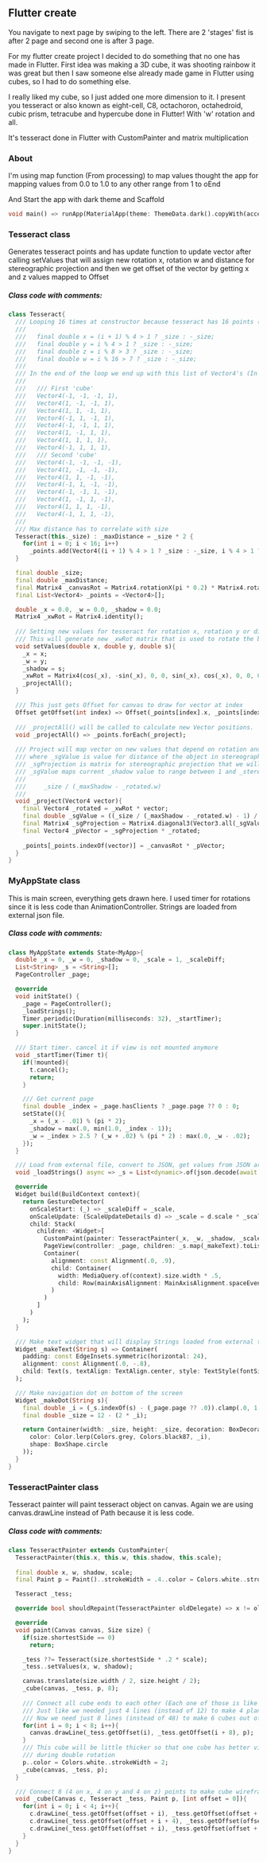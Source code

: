 ## Flutter create

You navigate to next page by swiping to the left. There are 2 'stages' fist is after 2 page and second one is after 3 page.

For my flutter create project I decided to do something that no one has made in Flutter.
First idea was making a 3D cube, it was shooting rainbow it was great but then I saw someone else
already made game in Flutter using cubes, so I had to do something else.

I really liked my cube, so I just added one more dimension to it. I present you tesseract or also known as eight-cell, C8, octachoron, octahedroid, cubic prism, tetracube and hypercube done in Flutter! 
With 'w' rotation and all.

It's tesseract done in Flutter with CustomPainter and matrix multiplication

### About
I'm using map function (From processing) to map values thought the app for mapping 
values from 0.0 to 1.0 to any other range from 1 to oEnd

And Start the app with dark theme and Scaffold
```dart
void main() => runApp(MaterialApp(theme: ThemeData.dark().copyWith(accentColor: Colors.white), home: Scaffold(body: MyApp())));
```

### Tesseract class
Generates tesseract points and has update function to update vector after calling setValues
that will assign new rotation x, rotation w and distance for stereographic projection
and then we get offset of the vector by getting x and z values mapped to Offset

##### Class code with comments:
```dart
class Tesseract{
  /// Looping 16 times at constructor because tesseract has 16 points (2 cubes, connected to all available edges)
  /// 
  ///   final double x = (i + 1) % 4 > 1 ? _size : -_size;
  ///   final double y = i % 4 > 1 ? _size : -_size;
  ///   final double z = i % 8 > 3 ? _size : -_size;
  ///   final double w = i % 16 > 7 ? _size : -_size;
  /// 
  /// In the end of the loop we end up with this list of Vector4's (In this case we set size as 1):
  /// 
  ///   /// First 'cube'
  ///   Vector4(-1, -1, -1, 1),
  ///   Vector4(1, -1, -1, 1),
  ///   Vector4(1, 1, -1, 1),
  ///   Vector4(-1, 1, -1, 1),
  ///   Vector4(-1, -1, 1, 1),
  ///   Vector4(1, -1, 1, 1),
  ///   Vector4(1, 1, 1, 1),
  ///   Vector4(-1, 1, 1, 1),
  ///   /// Second 'cube'
  ///   Vector4(-1, -1, -1, -1),
  ///   Vector4(1, -1, -1, -1),
  ///   Vector4(1, 1, -1, -1),
  ///   Vector4(-1, 1, -1, -1),
  ///   Vector4(-1, -1, 1, -1),
  ///   Vector4(1, -1, 1, -1),
  ///   Vector4(1, 1, 1, -1),
  ///   Vector4(-1, 1, 1, -1),
  /// 
  /// Max distance has to correlate with size
  Tesseract(this._size) : _maxDistance = _size * 2 {
    for(int i = 0; i < 16; i++)
      _points.add(Vector4((i + 1) % 4 > 1 ? _size : -_size, i % 4 > 1 ? _size : -_size, i % 8 > 3 ? _size : -_size, i % 16 > 7 ? _size : -_size));
  }

  final double _size;
  final double _maxDistance;
  final Matrix4 _canvasRot = Matrix4.rotationX(pi * 0.2) * Matrix4.rotationY(-pi * 0.6) * Matrix4.rotationZ(pi * 0.2);
  final List<Vector4> _points = <Vector4>[];

  double _x = 0.0, _w = 0.0, _shadow = 0.0;
  Matrix4 _xwRot = Matrix4.identity();
  
  /// Setting new values for tesseract for rotation x, rotation y or distance for stereographic projection.
  /// This will generate new _xwRot matrix that is used to rotate the box
  void setValues(double x, double y, double s){
    _x = x;
    _w = y;
    _shadow = s;
    _xwRot = Matrix4(cos(_x), -sin(_x), 0, 0, sin(_x), cos(_x), 0, 0, 0, 0, cos(_w), -sin(_w), 0, 0, sin(_w), cos(_w));
    _projectAll();
  }

  /// This just gets Offset for canvas to draw for vector at index
  Offset getOffset(int index) => Offset(_points[index].x, _points[index].z);
  
  /// _projectAll() will be called to calculate new Vector positions.
  void _projectAll() => _points.forEach(_project);
  
  /// Project will map vector on new values that depend on rotation and shadow 'distance' 
  /// where _sgValue is value for distance of the object in stereographic projection.
  /// _sgProjection is matrix for stereographic projection that we will multiply with _rotated to get our projected vector
  /// _sgValue maps current _shadow value to range between 1 and _stereographic projection value determined by
  /// 
  ///     _size / (_maxShadow - _rotated.w) 
  ///     
  void _project(Vector4 vector){
    final Vector4 _rotated = _xwRot * vector;
    final double _sgValue = ((_size / (_maxShadow - _rotated.w) - 1) / 1) * _shadow + 1;
    final Matrix4 _sgProjection = Matrix4.diagonal3(Vector3.all(_sgValue));
    final Vector4 _pVector = _sgProjection * _rotated;
    
    _points[_points.indexOf(vector)] = _canvasRot * _pVector;
  }
}
```

### MyAppState class
This is main screen, everything gets drawn here.
I used timer for rotations since it is less code than AnimationController.
Strings are loaded from external json file.

##### Class code with comments:
```dart
class MyAppState extends State<MyApp>{
  double _x = 0, _w = 0, _shadow = 0, _scale = 1, _scaleDiff;
  List<String> _s = <String>[];
  PageController _page;

  @override
  void initState() {
    _page = PageController();
    _loadStrings();
    Timer.periodic(Duration(milliseconds: 32), _startTimer);
    super.initState();
  }

  /// Start timer. cancel it if view is not mounted anymore
  void _startTimer(Timer t){
    if(!mounted){
      t.cancel();
      return;
    }

    /// Get current page
    final double _index = _page.hasClients ? _page.page ?? 0 : 0;
    setState((){
      _x = (_x - .01) % (pi * 2);
      _shadow = max(.0, min(1.0, _index - 1));
      _w = _index > 2.5 ? (_w + .02) % (pi * 2) : max(.0, _w - .02);
    });
  }

  /// Load from external file, convert to JSON, get values from JSON array '_' and mapp values to the List<String>
  void _loadStrings() async => _s = List<dynamic>.of(json.decode(await DefaultAssetBundle.of(context).loadString('text.json'))['_']).map<String>((dynamic d) => d).toList();

  @override
  Widget build(BuildContext context){
    return GestureDetector(
      onScaleStart: (_) => _scaleDiff = _scale,
      onScaleUpdate: (ScaleUpdateDetails d) => _scale = d.scale * _scaleDiff,
      child: Stack(
        children: <Widget>[
          CustomPaint(painter: TesseractPainter(_x, _w, _shadow, _scale), child: const SizedBox.expand()),
          PageView(controller: _page, children: _s.map(_makeText).toList()),
          Container(
            alignment: const Alignment(.0, .9),
            child: Container(
              width: MediaQuery.of(context).size.width * .5,
              child: Row(mainAxisAlignment: MainAxisAlignment.spaceEvenly, children: _s.map(_makeDot).toList())
            )
          )
        ]
      )
    );
  }

  /// Make text widget that will display Strings loaded from external text.json file
  Widget _makeText(String s) => Container(
    padding: const EdgeInsets.symmetric(horizontal: 24),
    alignment: const Alignment(.0, -.8),
    child: Text(s, textAlign: TextAlign.center, style: TextStyle(fontSize: 22, fontWeight: FontWeight.w300))
  );

  /// Make navigation dot on bottom of the screen
  Widget _makeDot(String s){
    final double _i = (_s.indexOf(s) - (_page.page ?? .0)).clamp(.0, 1.0);
    final double _size = 12 - (2 * _i);

    return Container(width: _size, height: _size, decoration: BoxDecoration(
      color: Color.lerp(Colors.grey, Colors.black87, _i),
      shape: BoxShape.circle
    ));
  }
}
```

### TesseractPainter class
Tesseract painter will paint tesseract object on canvas.
Again we are using canvas.drawLine instead of Path because it is less code.

##### Class code with comments:
```dart
class TesseractPainter extends CustomPainter{
  TesseractPainter(this.x, this.w, this.shadow, this.scale);
  
  final double x, w, shadow, scale;
  final Paint p = Paint()..strokeWidth = .4..color = Colors.white..strokeCap = StrokeCap.round;

  Tesseract _tess;

  @override bool shouldRepaint(TesseractPainter oldDelegate) => x != oldDelegate.x || w != oldDelegate.w || shadow != oldDelegate.shadow;

  @override
  void paint(Canvas canvas, Size size) {
    if(size.shortestSide == 0)
      return;

    _tess ??= Tesseract(size.shortestSide * .2 * scale);
    _tess..setValues(x, w, shadow);

    canvas.translate(size.width / 2, size.height / 2);
    _cube(canvas, _tess, p, 8);
    
    /// Connect all cube ends to each other (Each one of those is like separate cube)
    /// Just like we needed just 4 lines (instead of 12) to make 4 planes to make cube out of 2 planes
    /// Now we need just 8 lines (instead of 48) to make 6 cubes out of 2 cubes
    for(int i = 0; i < 8; i++){
      canvas.drawLine(_tess.getOffset(i), _tess.getOffset(i + 8), p);
    }
    /// This cube will be little thicker so that one cube has better visibility in tesseract
    /// during double rotation
    p..color = Colors.white..strokeWidth = 2;
    _cube(canvas, _tess, p);
  }

  /// Connect 8 (4 on x, 4 on y and 4 on z) points to make cube wireframe
  void _cube(Canvas c, Tesseract _tess, Paint p, [int offset = 0]){
    for(int i = 0; i < 4; i++){
      c.drawLine(_tess.getOffset(offset + i), _tess.getOffset(offset + (i + 1) % 4), p);
      c.drawLine(_tess.getOffset(offset + i + 4), _tess.getOffset(offset + (i + 1) % 4 + 4), p);
      c.drawLine(_tess.getOffset(offset + i), _tess.getOffset(offset + i + 4), p);
    }
  }
}
```